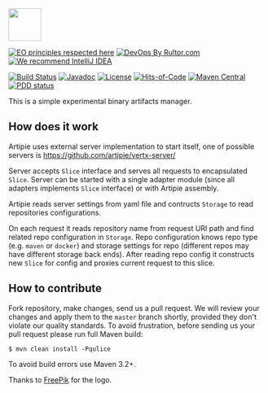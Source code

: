 <img src="https://www.artipie.com/logo.svg" width="64px" height="64px"/>

[![EO principles respected here](https://www.elegantobjects.org/badge.svg)](https://www.elegantobjects.org)
[![DevOps By Rultor.com](http://www.rultor.com/b/yegor256/artipie)](http://www.rultor.com/p/yegor256/artipie)
[![We recommend IntelliJ IDEA](https://www.elegantobjects.org/intellij-idea.svg)](https://www.jetbrains.com/idea/)

[![Build Status](https://img.shields.io/travis/yegor256/artipie/master.svg)](https://travis-ci.org/yegor256/artipie)
[![Javadoc](http://www.javadoc.io/badge/com.yegor256/artipie.svg)](http://www.javadoc.io/doc/com.yegor256/artipie)
[![License](https://img.shields.io/badge/license-MIT-green.svg)](https://github.com/yegor256/artipie/blob/master/LICENSE.txt)
[![Hits-of-Code](https://hitsofcode.com/github/yegor256/artipie)](https://hitsofcode.com/view/github/yegor256/artipie)
[![Maven Central](https://img.shields.io/maven-central/v/com.yegor256/artipie.svg)](https://maven-badges.herokuapp.com/maven-central/com.yegor256/artipie)
[![PDD status](http://www.0pdd.com/svg?name=yegor256/artipie)](http://www.0pdd.com/p?name=yegor256/artipie)

This is a simple experimental binary artifacts manager.

## How does it work

Artipie uses external server implementation to start itself,
one of possible servers is https://github.com/artipie/vertx-server/

Server accepts `Slice` interface and serves all requests to encapsulated `Slice`.
Server can be started with a single adapter module (since all adapters implements `Slice` interface)
or with Artipie assembly.

Artipie reads server settings from yaml file and contructs
`Storage` to read repositories configurations.

On each request it reads repository name from request URI path
and find related repo configuration in `Storage`. Repo configuration
knows repo type (e.g. `maven` or `docker`) and storage settings for repo
(different repos may have different storage back ends).
After reading repo config it constructs new `Slice` for config
and proxies current request to this slice.

## How to contribute

Fork repository, make changes, send us a pull request. We will review
your changes and apply them to the `master` branch shortly, provided
they don't violate our quality standards. To avoid frustration, before
sending us your pull request please run full Maven build:

```
$ mvn clean install -Pqulice
```

To avoid build errors use Maven 3.2+.

Thanks to [FreePik](https://www.freepik.com/free-photos-vectors/party) for the logo.
